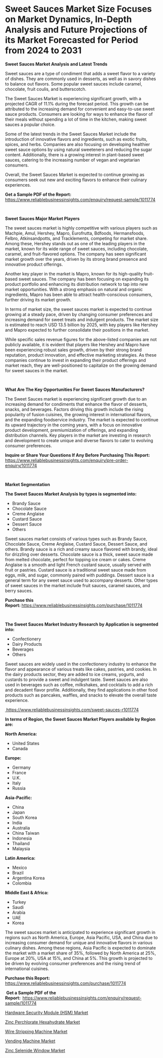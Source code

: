 <p><h1>Sweet Sauces Market Size Focuses on Market Dynamics, In-Depth Analysis and Future Projections of its Market Forecasted for Period from 2024 to 2031</h1></p><p><strong>Sweet Sauces Market Analysis and Latest Trends</strong></p>
<p><p>Sweet sauces are a type of condiment that adds a sweet flavor to a variety of dishes. They are commonly used in desserts, as well as in savory dishes to balance out flavors. Some popular sweet sauces include caramel, chocolate, fruit coulis, and butterscotch.</p><p>The Sweet Sauces Market is experiencing significant growth, with a projected CAGR of 11.1% during the forecast period. This growth can be attributed to the increasing demand for convenient and easy-to-use sweet sauce products. Consumers are looking for ways to enhance the flavor of their meals without spending a lot of time in the kitchen, making sweet sauces a popular choice.</p><p>Some of the latest trends in the Sweet Sauces Market include the introduction of innovative flavors and ingredients, such as exotic fruits, spices, and herbs. Companies are also focusing on developing healthier sweet sauce options by using natural sweeteners and reducing the sugar content. Additionally, there is a growing interest in plant-based sweet sauces, catering to the increasing number of vegan and vegetarian consumers.</p><p>Overall, the Sweet Sauces Market is expected to continue growing as consumers seek out new and exciting flavors to enhance their culinary experiences.</p></p>
<p><strong>Get a Sample PDF of the Report:&nbsp;</strong> <a href="https://www.reliablebusinessinsights.com/enquiry/request-sample/1011774">https://www.reliablebusinessinsights.com/enquiry/request-sample/1011774</a></p>
<p>&nbsp;</p>
<p><strong>Sweet Sauces Major Market Players</strong></p>
<p><p>The sweet sauces market is highly competitive with various players such as Machpie, Amul, Hershey, Mapro, Eurofrutta, Bdfoods, Hermansfoods, Felbro, Atkinsandpotts, and Tracklements, competing for market share. Among these, Hershey stands out as one of the leading players in the market, known for its wide range of sweet sauces, including chocolate, caramel, and fruit-flavored options. The company has seen significant market growth over the years, driven by its strong brand presence and innovative product offerings.</p><p>Another key player in the market is Mapro, known for its high-quality fruit-based sweet sauces. The company has been focusing on expanding its product portfolio and enhancing its distribution network to tap into new market opportunities. With a strong emphasis on natural and organic ingredients, Mapro has been able to attract health-conscious consumers, further driving its market growth.</p><p>In terms of market size, the sweet sauces market is expected to continue growing at a steady pace, driven by changing consumer preferences and increasing demand for sweet treats and indulgent products. The market size is estimated to reach USD 13.5 billion by 2025, with key players like Hershey and Mapro expected to further consolidate their positions in the market.</p><p>While specific sales revenue figures for the above-listed companies are not publicly available, it is evident that players like Hershey and Mapro have been experiencing robust sales growth, driven by their strong brand reputation, product innovation, and effective marketing strategies. As these companies continue to invest in expanding their product offerings and market reach, they are well-positioned to capitalize on the growing demand for sweet sauces in the market.</p></p>
<p>&nbsp;</p>
<p><strong>What Are The Key Opportunities For Sweet Sauces Manufacturers?</strong></p>
<p><p>The Sweet Sauces market is experiencing significant growth due to an increasing demand for condiments that enhance the flavor of desserts, snacks, and beverages. Factors driving this growth include the rising popularity of fusion cuisines, the growing interest in international flavors, and the expanding foodservice industry. The market is expected to continue its upward trajectory in the coming years, with a focus on innovative product development, premiumization of offerings, and expanding distribution channels. Key players in the market are investing in research and development to create unique and diverse flavors to cater to evolving consumer preferences.</p></p>
<p><strong>Inquire or Share Your Questions If Any Before Purchasing This Report:</strong> <a href="https://www.reliablebusinessinsights.com/enquiry/pre-order-enquiry/1011774">https://www.reliablebusinessinsights.com/enquiry/pre-order-enquiry/1011774</a></p>
<p>&nbsp;</p>
<p><strong>Market Segmentation</strong></p>
<p><strong>The Sweet Sauces Market Analysis by types is segmented into:</strong></p>
<p><ul><li>Brandy Sauce</li><li>Chocolate Sauce</li><li>Creme Anglaise</li><li>Custard Sauce</li><li>Dessert Sauce</li><li>Others</li></ul></p>
<p><p>Sweet sauces market consists of various types such as Brandy Sauce, Chocolate Sauce, Creme Anglaise, Custard Sauce, Dessert Sauce, and others. Brandy sauce is a rich and creamy sauce flavored with brandy, ideal for drizzling over desserts. Chocolate sauce is a thick, sweet sauce made from melted chocolate, perfect for topping ice cream or cakes. Creme Anglaise is a smooth and light French custard sauce, usually served with fruit or pastries. Custard sauce is a traditional sweet sauce made from eggs, milk, and sugar, commonly paired with puddings. Dessert sauce is a general term for any sweet sauce used to accompany desserts. Other types of sweet sauces in the market include fruit sauces, caramel sauces, and berry sauces.</p></p>
<p><strong>Purchase this Report:&nbsp;</strong><a href="https://www.reliablebusinessinsights.com/purchase/1011774">https://www.reliablebusinessinsights.com/purchase/1011774</a></p>
<p>&nbsp;</p>
<p><strong>The Sweet Sauces Market Industry Research by Application is segmented into:</strong></p>
<p><ul><li>Confectionery</li><li>Dairy Products</li><li>Beverages</li><li>Others</li></ul></p>
<p><p>Sweet sauces are widely used in the confectionery industry to enhance the flavor and appearance of various treats like cakes, pastries, and cookies. In the dairy products sector, they are added to ice creams, yogurts, and custards to provide a sweet and indulgent taste. Sweet sauces are also used in beverages such as coffee, milkshakes, and cocktails to add a rich and decadent flavor profile. Additionally, they find applications in other food products such as pancakes, waffles, and snacks to elevate the overall taste experience.</p></p>
<p><a href="https://www.reliablebusinessinsights.com/sweet-sauces-r1011774">&nbsp;https://www.reliablebusinessinsights.com/sweet-sauces-r1011774</a></p>
<p><strong>In terms of Region, the Sweet Sauces Market Players available by Region are:</strong></p>
<p>
    <p> <strong> North America: </strong>
        <ul>
            <li>United States</li>
            <li>Canada</li>
        </ul>
        </p> 
    <p> <strong> Europe: </strong>
        <ul>
            <li>Germany</li>
            <li>France</li>
            <li>U.K.</li>
            <li>Italy</li>
            <li>Russia</li>
        </ul>
        </p> 
    <p> <strong> Asia-Pacific: </strong>
        <ul>
            <li>China</li>
            <li>Japan</li>
            <li>South Korea</li>
            <li>India</li>
            <li>Australia</li>
            <li>China Taiwan</li>
            <li>Indonesia</li>
            <li>Thailand</li>
            <li>Malaysia</li>
        </ul>
        </p> 
    <p> <strong> Latin America: </strong>
        <ul>
            <li>Mexico</li>
            <li>Brazil</li>
            <li>Argentina Korea</li>
            <li>Colombia</li>
        </ul>
        </p> 
    <p> <strong> Middle East & Africa: </strong>
        <ul>
            <li>Turkey</li>
            <li>Saudi</li>
            <li>Arabia</li>
            <li>UAE</li>
            <li>Korea</li>
        </ul>
    </p>
    </p>
<p><p>The sweet sauces market is anticipated to experience significant growth in regions such as North America, Europe, Asia Pacific, USA, and China due to increasing consumer demand for unique and innovative flavors in various culinary dishes. Among these regions, Asia Pacific is expected to dominate the market with a market share of 35%, followed by North America at 25%, Europe at 20%, USA at 15%, and China at 5%. This growth is projected to be driven by evolving consumer preferences and the rising trend of international cuisines.</p></p>
<p><strong>Purchase this Report: </strong><a href="https://www.reliablebusinessinsights.com/purchase/1011774">https://www.reliablebusinessinsights.com/purchase/1011774</a></p>
<p>&nbsp;<strong>Get a Sample PDF of the Report:&nbsp;&nbsp;</strong><a href="https://www.reliablebusinessinsights.com/enquiry/request-sample/1011774">https://www.reliablebusinessinsights.com/enquiry/request-sample/1011774</a></p>
<p><strong></strong></p>
<p><p><a href="https://www.linkedin.com/pulse/global-hardware-security-module-hsm-industry-types-applications-pj3bf?trackingId=cTNzWvEDTJucoEvx9HBQMQ%3D%3D">Hardware Security Module (HSM) Market</a></p><p><a href="https://github.com/thereveren80/Market-Research-Report-List-1/blob/main/zinc-perchlorate-hexahydrate-market.md">Zinc Perchlorate Hexahydrate Market</a></p><p><a href="https://medium.com/@alan.ball8990/global-wire-stripping-machine-industry-research-report-competitive-landscape-market-size-9416dd181825">Wire Stripping Machine Market</a></p><p><a href="https://medium.com/@robeathews675666/vending-machine-market-size-share-trends-analysis-report-by-product-452d362c6636">Vending Machine Market</a></p><p><a href="https://github.com/faniayasa/Market-Research-Report-List-1/blob/main/zinc-selenide-window-market.md">Zinc Selenide Window Market</a></p></p>